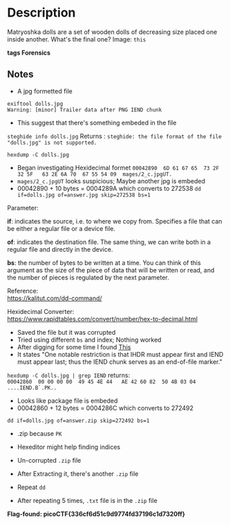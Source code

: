 # Description
Matryoshka dolls are a set of wooden dolls of decreasing size placed one inside another. What's the final one? Image: `this`

**tags Forensics**

## Notes
- A jpg formetted file

`exiftool dolls.jpg `<br>
`Warning: [minor] Trailer data after PNG IEND chunk`
- This suggest that there's something embeded in the file<br>

`steghide info dolls.jpg`
Returns :
`steghide: the file format of the file "dolls.jpg" is not supported.`<br>

`hexdump -C dolls.jpg`
- Began investigating Hexidecimal formet
```00042890  6D 61 67 65  73 2F 32 5F   63 2E 6A 70  67 55 54 09  mages/2_c.jpgUT.```<br>
- `mages/2_c.jpgUT` looks suspicious; Maybe another jpg is embeded
- 00042890 + 10 bytes = 0004289A which converts to 272538
`dd if=dolls.jpg of=answer.jpg skip=272538 bs=1`


Parameter:

**if**: indicates the source, i.e. to where we copy from. Specifies a file that can be either a regular file or a device file.<br>

**of**: indicates the destination file. The same thing, we can write both in a regular file and directly in the device.<br>

**bs**: the number of bytes to be written at a time. You can think of this argument as the size of the piece of data that will be written or read, and the number of pieces is regulated by the next parameter.<br>

Reference:<br>
https://kalitut.com/dd-command/

Hexidecimal Converter:<br>
https://www.rapidtables.com/convert/number/hex-to-decimal.html<br>

- Saved the file but it was corrupted
- Tried using different `bs` and index; Nothing worked
- After digging for some time I found [This](https://www.w3.org/TR/PNG-Structure.html)
- It states "One notable restriction is that IHDR must appear first and IEND must appear last; thus the IEND chunk serves as an end-of-file marker."<br>

`hexdump -C dolls.jpg | grep IEND`
returns:<br>
```00042860  00 00 00 00  49 45 4E 44   AE 42 60 82  50 4B 03 04  ....IEND.B`.PK..```

- Looks like package file is embeded
- 00042860 + 12 bytes = 0004286C which converts to 272492

`dd if=dolls.jpg of=answer.zip skip=272492 bs=1`
- .zip because `PK`<br>
- Hexeditor might help finding indices<br>

- Un-corrupted `.zip` file
- After Extracting it, there's another `.zip` file
- Repeat `dd`
- After repeating 5 times, `.txt` file is in the `.zip` file <br>

**Flag-found: picoCTF{336cf6d51c9d9774fd37196c1d7320ff}**
